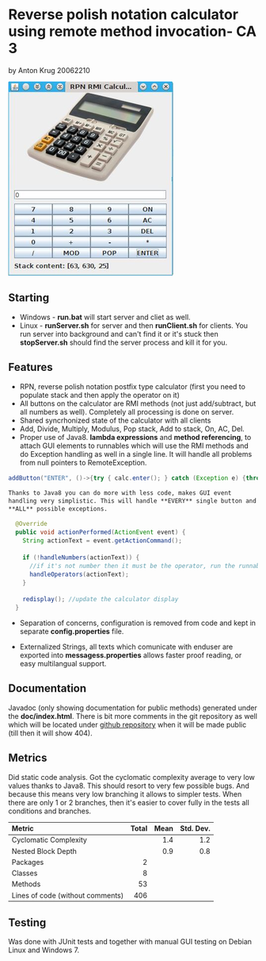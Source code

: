 Reverse polish notation calculator using remote method invocation- CA 3
========================
 by Anton Krug 20062210


![screenshot](/images/shot.jpg)

Starting
--------

* Windows - **run.bat** will start server and cliet as well.
* Linux   - **runServer.sh** for server and then **runClient.sh** for clients. You run server into background and can't find it or it's stuck then **stopServer.sh** should find the server process and kill it for you.
 

Features
--------

* RPN, reverse polish notation postfix type calculator (first you need to populate stack and then apply the operator on it)
* All buttons on the calculator are RMI methods (not just add/subtract, but all numbers as well). Completely all processing is done on server.
* Shared syncrhonized state of the calculator with all clients
* Add, Divide, Multiply, Modulus, Pop stack, Add to stack, On, AC, Del.
* Proper use of Java8. **lambda expressions** and **method referencing**, to attach GUI elements to runnables which will use the RMI methods and do Exception handling as well in a single line. It will handle all problems from null pointers to RemoteException.
```java
addButton("ENTER", ()->{try { calc.enter(); } catch (Exception e) {throw new RuntimeException(e);}});
```

	Thanks to Java8 you can do more with less code, makes GUI event handling very simplistic. This will handle **EVERY** single button and **ALL** possible exceptions.

```java
  @Override
  public void actionPerformed(ActionEvent event) {
    String actionText = event.getActionCommand();
    
    if (!handleNumbers(actionText)) {
      //if it's not number then it must be the operator, run the runnable associated with it
      handleOperators(actionText);
    }
    
    redisplay(); //update the calculator display
  }
```

* Separation of concerns, configuration is removed from code and kept in separate **config.properties** file.

* Externalized Strings, all texts which comunicate with enduser are exported into **messagess.properties** allows faster proof reading, or easy multilangual support.

Documentation
-------------

Javadoc (only showing documentation for public methods) generated under the **doc/index.html**. There is bit more comments in the git repository as well which will be located under [github repository](https://github.com/truhlikfredy/assignments-y4-rmiCalc) when it will be made public (till then it will show 404).

Metrics
-------

Did static code analysis. Got the cyclomatic complexity average to very low values thanks to Java8. This should resort to very few possible bugs. And because this means very low branching it allows to simpler tests. When there are only 1 or 2 branches, then it's easier to cover fully in the tests all conditions and branches. 

Metric                           | Total  | Mean  | Std. Dev.  
:--------------------------------| ------:| -----:| ----------:
Cyclomatic Complexity            |        |   1.4 |        1.2
Nested Block Depth               |        |   0.9 |        0.8
Packages                         |      2 |       |            
Classes                          |      8 |       |            
Methods                          |     53 |       |            
Lines of code (without comments) |    406 |       |   


Testing
-------
Was done with JUnit tests and together with manual GUI testing on Debian Linux and Windows 7. 
  
